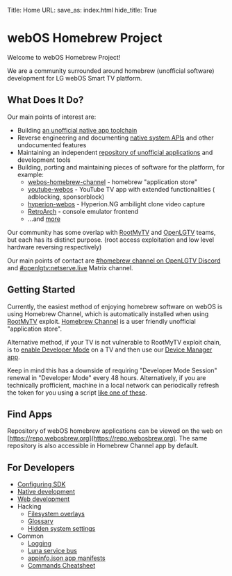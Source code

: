 Title: Home
URL:
save_as: index.html
hide_title: True

<!-- Use HTML tag to skip permalink -->
<h1>webOS Homebrew Project</h1>

Welcome to webOS Homebrew Project!

We are a community surrounded around homebrew (unofficial software)
development for LG webOS Smart TV platform.

## What Does It Do?

Our main points of interest are:

* Building [an unofficial native app toolchain](https://github.com/webosbrew/meta-lg-webos-ndk)
* Reverse engineering and documenting [native system APIs](https://github.com/webosbrew/tv-native-apis) and other
  undocumented features
* Maintaining an independent [repository of unofficial applications](https://github.com/webosbrew/apps-repo) and
  development tools
* Building, porting and maintaining pieces of software for the platform, for example:
    - [webos-homebrew-channel](https://github.com/webosbrew/webos-homebrew-channel) - homebrew "application store"
    - [youtube-webos](https://github.com/webosbrew/youtube-webos) - YouTube TV app with extended functionalities (
      adblocking, sponsorblock)
    - [hyperion-webos](https://github.com/webosbrew/hyperion-webos) - Hyperion.NG ambilight clone video capture
    - [RetroArch](https://github.com/webosbrew/RetroArch) - console emulator frontend
    - ...and [more](https://github.com/webosbrew)

Our community has some overlap with [RootMyTV](https://rootmy.tv) and [OpenLGTV](https://openlgtv.github.io) teams, but
each has its distinct purpose. (root access exploitation and low level hardware reversing respectively)

Our main points of contact are [#homebrew channel on OpenLGTV Discord](https://discord.gg/nKQW6FPWeM)
and [#openlgtv:netserve.live](https://matrix.to/#/#openlgtv:netserve.live) Matrix channel.

## Getting Started

Currently, the easiest method of enjoying homebrew software on webOS is using Homebrew Channel, which is automatically
installed when using [RootMyTV](https://rootmy.tv)
exploit. [Homebrew Channel](https://github.com/webosbrew/webos-homebrew-channel)
is a user friendly unofficial "application store".

Alternative method, if your TV is not vulnerable to RootMyTV exploit chain, is
to [enable Developer Mode](https://webostv.developer.lge.com/develop/app-test/using-devmode-app/) on a TV and then use
our [Device Manager app](https://github.com/webosbrew/dev-manager-desktop).

Keep in mind this has a downside of requiring "Developer Mode Session" renewal in "Developer Mode" every 48 hours.
Alternatively, if you are technically profficient, machine in a local network can periodically refresh the token for you
using a script [like one of these](https://github.com/webosbrew/dev-goodies/blob/main/reset-devmode-timer.sh).

## Find Apps

Repository of webOS homebrew applications can be viewed on the web on
[https://repo.webosbrew.org](https://repo.webosbrew.org). The same repository is also accessible in Homebrew Channel app
by default.

## For Developers

* [Configuring SDK]({filename}/pages/sdk.md)
* [Native development]({filename}/pages/native.md)
* [Web development]({filename}/pages/web.md)
* Hacking
    * [Filesystem overlays]({filename}/pages/hacking/overlays.md)
    * [Glossary]({filename}/pages/hacking/glossary.md)
    * [Hidden system settings]({filename}/pages/hacking/settings.md)
* Common
    * [Logging]({filename}/pages/logging.md)
    * [Luna service bus]({filename}/pages/luna.md)
    * [appinfo.json app manifests]({filename}/pages/appinfo.md)
    * [Commands Cheatsheet]({filename}/pages/cheatsheet.md)
